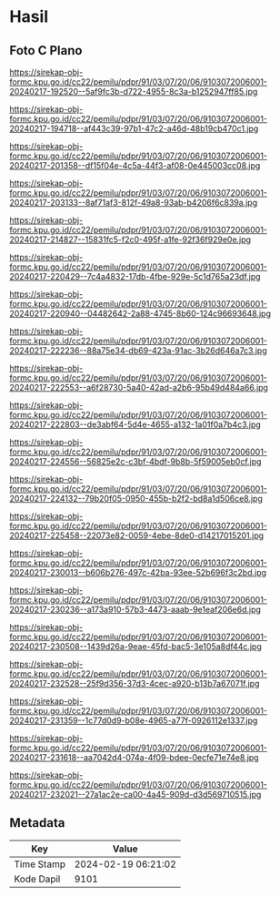 # Hasil

## Foto C Plano

https://sirekap-obj-formc.kpu.go.id/cc22/pemilu/pdpr/91/03/07/20/06/9103072006001-20240217-192520--5af9fc3b-d722-4955-8c3a-b1252947ff85.jpg

https://sirekap-obj-formc.kpu.go.id/cc22/pemilu/pdpr/91/03/07/20/06/9103072006001-20240217-194718--af443c39-97b1-47c2-a46d-48b19cb470c1.jpg

https://sirekap-obj-formc.kpu.go.id/cc22/pemilu/pdpr/91/03/07/20/06/9103072006001-20240217-201358--df15f04e-4c5a-44f3-af08-0e445003cc08.jpg

https://sirekap-obj-formc.kpu.go.id/cc22/pemilu/pdpr/91/03/07/20/06/9103072006001-20240217-203133--8af71af3-812f-49a8-93ab-b4206f6c839a.jpg

https://sirekap-obj-formc.kpu.go.id/cc22/pemilu/pdpr/91/03/07/20/06/9103072006001-20240217-214827--15831fc5-f2c0-495f-a1fe-92f36f929e0e.jpg

https://sirekap-obj-formc.kpu.go.id/cc22/pemilu/pdpr/91/03/07/20/06/9103072006001-20240217-220429--7c4a4832-17db-4fbe-929e-5c1d765a23df.jpg

https://sirekap-obj-formc.kpu.go.id/cc22/pemilu/pdpr/91/03/07/20/06/9103072006001-20240217-220940--04482642-2a88-4745-8b60-124c96693648.jpg

https://sirekap-obj-formc.kpu.go.id/cc22/pemilu/pdpr/91/03/07/20/06/9103072006001-20240217-222236--88a75e34-db69-423a-91ac-3b26d646a7c3.jpg

https://sirekap-obj-formc.kpu.go.id/cc22/pemilu/pdpr/91/03/07/20/06/9103072006001-20240217-222553--a6f28730-5a40-42ad-a2b6-95b49d484a66.jpg

https://sirekap-obj-formc.kpu.go.id/cc22/pemilu/pdpr/91/03/07/20/06/9103072006001-20240217-222803--de3abf64-5d4e-4655-a132-1a01f0a7b4c3.jpg

https://sirekap-obj-formc.kpu.go.id/cc22/pemilu/pdpr/91/03/07/20/06/9103072006001-20240217-224556--56825e2c-c3bf-4bdf-9b8b-5f59005eb0cf.jpg

https://sirekap-obj-formc.kpu.go.id/cc22/pemilu/pdpr/91/03/07/20/06/9103072006001-20240217-224132--79b20f05-0950-455b-b2f2-bd8a1d506ce8.jpg

https://sirekap-obj-formc.kpu.go.id/cc22/pemilu/pdpr/91/03/07/20/06/9103072006001-20240217-225458--22073e82-0059-4ebe-8de0-d14217015201.jpg

https://sirekap-obj-formc.kpu.go.id/cc22/pemilu/pdpr/91/03/07/20/06/9103072006001-20240217-230013--b606b276-497c-42ba-93ee-52b696f3c2bd.jpg

https://sirekap-obj-formc.kpu.go.id/cc22/pemilu/pdpr/91/03/07/20/06/9103072006001-20240217-230236--a173a910-57b3-4473-aaab-9e1eaf206e6d.jpg

https://sirekap-obj-formc.kpu.go.id/cc22/pemilu/pdpr/91/03/07/20/06/9103072006001-20240217-230508--1439d26a-9eae-45fd-bac5-3e105a8df44c.jpg

https://sirekap-obj-formc.kpu.go.id/cc22/pemilu/pdpr/91/03/07/20/06/9103072006001-20240217-232528--25f9d356-37d3-4cec-a920-b13b7a67071f.jpg

https://sirekap-obj-formc.kpu.go.id/cc22/pemilu/pdpr/91/03/07/20/06/9103072006001-20240217-231359--1c77d0d9-b08e-4965-a77f-0926112e1337.jpg

https://sirekap-obj-formc.kpu.go.id/cc22/pemilu/pdpr/91/03/07/20/06/9103072006001-20240217-231618--aa7042d4-074a-4f09-bdee-0ecfe71e74e8.jpg

https://sirekap-obj-formc.kpu.go.id/cc22/pemilu/pdpr/91/03/07/20/06/9103072006001-20240217-232021--27a1ac2e-ca00-4a45-909d-d3d569710515.jpg


## Metadata

| Key        | Value               |
| ---------- | ------------------- |
| Time Stamp | 2024-02-19 06:21:02 |
| Kode Dapil | 9101                |



